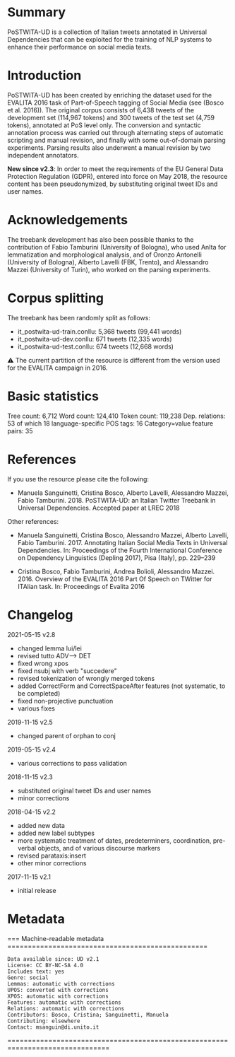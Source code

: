 # Summary

PoSTWITA-UD is a collection of Italian tweets annotated in Universal Dependencies that can be exploited for the training of NLP systems to enhance their performance on social media texts.


# Introduction

PoSTWITA-UD has been created by enriching the dataset used for the EVALITA 2016 task of Part-of-Speech tagging of Social Media (see (Bosco et al. 2016)).
The original corpus consists of 6,438 tweets of the development set (114,967 tokens) and 300 tweets of the test set (4,759 tokens), annotated at PoS level only. 
The conversion and syntactic annotation process was carried out through alternating steps of automatic scripting and manual revision, and finally with some out-of-domain parsing experiments. Parsing results also underwent a manual revision by two independent annotators.
 
**New since v2.3**: In order to meet the requirements of the EU General Data Protection Regulation (GDPR), entered into force on May 2018, the resource content has been pseudonymized, by substituting original tweet IDs and user names.

# Acknowledgements

The treebank development has also been possible thanks to the contribution of Fabio Tamburini (University of Bologna), who used AnIta for lemmatization and morphological analysis, and of Oronzo Antonelli (University of Bologna), Alberto Lavelli (FBK, Trento), and Alessandro Mazzei (University of Turin), who worked on the parsing experiments.


# Corpus splitting

The treebank has been randomly split as follows:
* it_postwita-ud-train.conllu: 5,368 tweets (99,441 words)
* it_postwita-ud-dev.conllu: 671 tweets (12,335 words)
* it_postwita-ud-test.conllu: 674 tweets (12,668 words)

:warning: The current partition of the resource is different from the version used for the EVALITA campaign in 2016.


# Basic statistics

Tree count: 6,712
Word count: 124,410
Token count: 119,238
Dep. relations: 53 of which 18 language-specific
POS tags: 16
Category=value feature pairs: 35


# References

If you use the resource please cite the following:

* Manuela Sanguinetti, Cristina Bosco, Alberto Lavelli, Alessandro Mazzei, Fabio Tamburini. 2018. PoSTWITA-UD: an Italian Twitter Treebank in Universal Dependencies. Accepted paper at LREC 2018


Other references:

* Manuela Sanguinetti, Cristina Bosco, Alessandro Mazzei, Alberto Lavelli, Fabio Tamburini. 2017. Annotating Italian Social Media Texts in Universal Dependencies. In: Proceedings of the Fourth International Conference on Dependency Linguistics (Depling 2017), Pisa (Italy), pp. 229–239

* Cristina Bosco, Fabio Tamburini, Andrea Bolioli, Alessandro Mazzei. 2016. Overview of the EVALITA 2016 Part Of Speech on TWitter for ITAlian task. In: Proceedings of Evalita 2016

# Changelog
2021-05-15 v2.8
* changed lemma lui/lei
* revised tutto ADV--> DET
* fixed wrong xpos
* fixed nsubj with verb "succedere"
* revised tokenization of wrongly merged tokens 
* added CorrectForm and CorrectSpaceAfter features (not systematic, to be completed)
* fixed non-projective punctuation
* various fixes

2019-11-15 v2.5
* changed parent of orphan to conj

2019-05-15 v2.4
* various corrections to pass validation

2018-11-15 v2.3
* substituted original tweet IDs and user names
* minor corrections

2018-04-15 v2.2 
* added new data
* added new label subtypes		
* more systematic treatment of dates, predeterminers, coordination, pre-verbal objects, and of various discourse markers
* revised parataxis:insert
* other minor corrections

2017-11-15 v2.1
* initial release

# Metadata

=== Machine-readable metadata =================================================

```
Data available since: UD v2.1
License: CC BY-NC-SA 4.0
Includes text: yes
Genre: social
Lemmas: automatic with corrections
UPOS: converted with corrections
XPOS: automatic with corrections
Features: automatic with corrections
Relations: automatic with corrections
Contributors: Bosco, Cristina; Sanguinetti, Manuela
Contributing: elsewhere
Contact: msanguin@di.unito.it
```
===============================================================================
